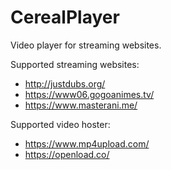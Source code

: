 # CerealPlayerVideo player for streaming websites.Supported streaming websites:- http://justdubs.org/- https://www06.gogoanimes.tv/- https://www.masterani.me/Supported video hoster:- https://www.mp4upload.com/- https://openload.co/